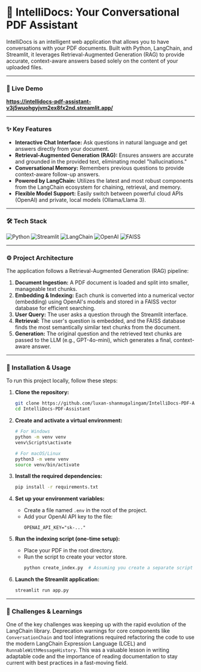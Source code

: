 # 📄 IntelliDocs: Your Conversational PDF Assistant

IntelliDocs is an intelligent web application that allows you to have conversations with your PDF documents. Built with Python, LangChain, and Streamlit, it leverages Retrieval-Augmented Generation (RAG) to provide accurate, context-aware answers based solely on the content of your uploaded files.

---

### 🚀 Live Demo

**https://intellidocs-pdf-assistant-v3j5wuohgyjvm2ex8fx2nd.streamlit.app/**

---

### ✨ Key Features

* **Interactive Chat Interface:** Ask questions in natural language and get answers directly from your document.
* **Retrieval-Augmented Generation (RAG):** Ensures answers are accurate and grounded in the provided text, eliminating model "hallucinations."
* **Conversational Memory:** Remembers previous questions to provide context-aware follow-up answers.
* **Powered by LangChain:** Utilizes the latest and most robust components from the LangChain ecosystem for chaining, retrieval, and memory.
* **Flexible Model Support:** Easily switch between powerful cloud APIs (OpenAI) and private, local models (Ollama/Llama 3).

---

### 🛠️ Tech Stack

![Python](https://img.shields.io/badge/Python-3.11-3776AB?style=for-the-badge&logo=python)
![Streamlit](https://img.shields.io/badge/Streamlit-1.35-FF4B4B?style=for-the-badge&logo=streamlit)
![LangChain](https://img.shields.io/badge/LangChain-0.2-222222?style=for-the-badge&logo=langchain)
![OpenAI](https://img.shields.io/badge/OpenAI-GPT--4o--mini-412991?style=for-the-badge&logo=openai)
![FAISS](https://img.shields.io/badge/FAISS-1.8-blue?style=for-the-badge)

---

### ⚙️ Project Architecture

The application follows a Retrieval-Augmented Generation (RAG) pipeline:

1.  **Document Ingestion:** A PDF document is loaded and split into smaller, manageable text chunks.
2.  **Embedding & Indexing:** Each chunk is converted into a numerical vector (embedding) using OpenAI's models and stored in a FAISS vector database for efficient searching.
3.  **User Query:** The user asks a question through the Streamlit interface.
4.  **Retrieval:** The user's question is embedded, and the FAISS database finds the most semantically similar text chunks from the document.
5.  **Generation:** The original question and the retrieved text chunks are passed to the LLM (e.g., GPT-4o-mini), which generates a final, context-aware answer.

---

### 🔧 Installation & Usage

To run this project locally, follow these steps:

1.  **Clone the repository:**
    ```bash
    git clone https://github.com/luxan-shanmugalingam/IntelliDocs-PDF-Assistant.git
    cd IntelliDocs-PDF-Assistant
    ```

2.  **Create and activate a virtual environment:**
    ```bash
    # For Windows
    python -m venv venv
    venv\Scripts\activate

    # For macOS/Linux
    python3 -m venv venv
    source venv/bin/activate
    ```

3.  **Install the required dependencies:**
    ```bash
    pip install -r requirements.txt
    ```

4.  **Set up your environment variables:**
    * Create a file named `.env` in the root of the project.
    * Add your OpenAI API key to the file:
        ```
        OPENAI_API_KEY="sk-..."
        ```

5.  **Run the indexing script (one-time setup):**
    * Place your PDF in the root directory.
    * Run the script to create your vector store.
        ```bash
        python create_index.py  # Assuming you create a separate script for this
        ```

6.  **Launch the Streamlit application:**
    ```bash
    streamlit run app.py
    ```

---

### 🤔 Challenges & Learnings

One of the key challenges was keeping up with the rapid evolution of the LangChain library. Deprecation warnings for core components like `ConversationChain` and tool integrations required refactoring the code to use the modern LangChain Expression Language (LCEL) and `RunnableWithMessageHistory`. This was a valuable lesson in writing adaptable code and the importance of reading documentation to stay current with best practices in a fast-moving field.
